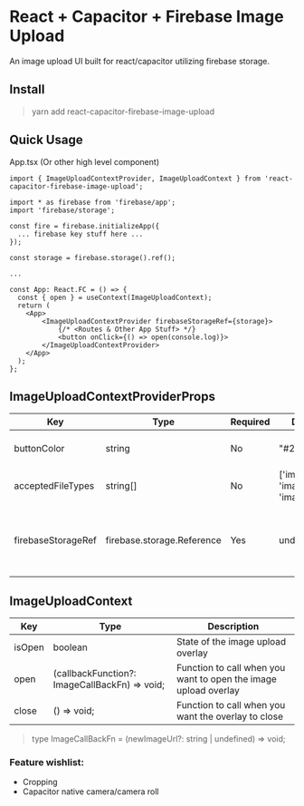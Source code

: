 # React + Capacitor + Firebase Image Upload

An image upload UI built for react/capacitor utilizing firebase storage.

## Install

> yarn add react-capacitor-firebase-image-upload

## Quick Usage

App.tsx (Or other high level component)

```
import { ImageUploadContextProvider, ImageUploadContext } from 'react-capacitor-firebase-image-upload';

import * as firebase from 'firebase/app';
import 'firebase/storage';

const fire = firebase.initializeApp({
  ... firebase key stuff here ...
});

const storage = firebase.storage().ref();

...

const App: React.FC = () => {
  const { open } = useContext(ImageUploadContext);
  return (
    <App>
        <ImageUploadContextProvider firebaseStorageRef={storage}>
            {/* <Routes & Other App Stuff> */}
            <button onClick={() => open(console.log)}>
        </ImageUploadContextProvider>
    </App>
  );
};
```

## ImageUploadContextProviderProps

| Key                | Type                       | Required | Default                                  | Description                                   |
| ------------------ | -------------------------- | -------- | ---------------------------------------- | --------------------------------------------- |
| buttonColor        | string                     | No       | "#222"                                   | Color of the primary buttons                  |
| acceptedFileTypes  | string[]                   | No       | ['image/png', 'image/jpeg', 'image/bmp'] | String array of accepted file types           |
| firebaseStorageRef | firebase.storage.Reference | Yes      | undefined                                | The reference object to your firebase storage |

## ImageUploadContext

| Key    | Type                                          | Description                                                     |
| ------ | --------------------------------------------- | --------------------------------------------------------------- |
| isOpen | boolean                                       | State of the image upload overlay                               |
| open   | (callbackFunction?: ImageCallBackFn) => void; | Function to call when you want to open the image upload overlay |
| close  | () => void;                                   | Function to call when you want the overlay to close             |

> type ImageCallBackFn = (newImageUrl?: string | undefined) => void;

### Feature wishlist:

- Cropping
- Capacitor native camera/camera roll
